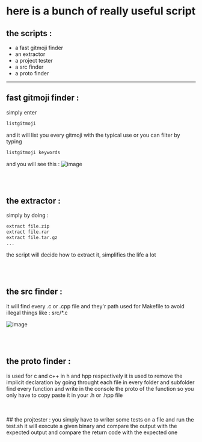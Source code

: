 <h1>here is a bunch of really useful script</h1>

## the scripts :
- a fast gitmoji finder
- an extractor
- a project tester
- a src finder
- a proto finder
  
--- 


## fast gitmoji finder :
simply enter 
```bash
listgitmoji
```
and it will list you every gitmoji with the typical use or you can filter by typing
```bash
listgitmoji keywords
```
and you will see this : 
![image](https://github.com/user-attachments/assets/a7916384-f021-4bc2-9356-f1b06b3e4af4)

<br>
<br>

## the extractor :
simply by doing : 
```bash
extract file.zip
extract file.rar
extract file.tar.gz
...
```
the script will decide how to extract it, simplifies the life a lot


<br>
<br>

## the src finder : 
it will find every .c or .cpp file and they'r path used for Makefile to avoid illegal 
things like : src/*.c

![image](https://github.com/user-attachments/assets/76864c8d-5d8f-44af-8446-3257560e83af)

<br>
<br>

## the proto finder :
is used for c and c++ in h and hpp respectively 
it is used to remove the implicit declaration by going throught each file in every folder and subfolder
find every function and write in the console the proto of the function so you only have to copy paste it 
in your .h or .hpp file 

<br>
<br>
## the projtester :
you simply have to writer some tests on a file and run the test.sh 
it will execute a given binary and compare the output with the expected output and 
compare the return code with the expected one

